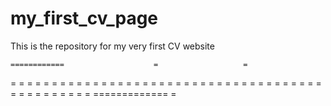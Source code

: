 # my_first_cv_page
This is the repository for my very first CV website


    ============                    =                   =
   =            =                   =                   =
  =              =                    =                =
  =              =                    =                =
  =                                    =              =
  =                                    =              =
  =                                     =            =
  =                                     =            =
  =                                       =         =
  =                                       =         =
  =                                        =       =
  =                                         =     =
  =              =                          =     =
  =              =                           =   =
   =             =                            = =
    =============                              =
    
    
    
